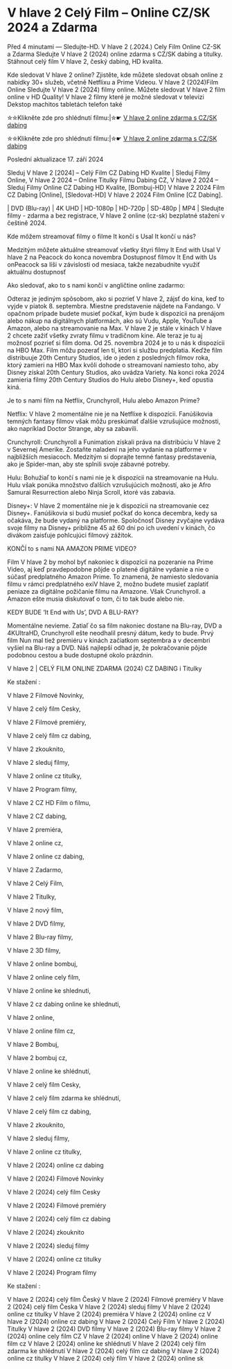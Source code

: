 # V hlave 2 Celý Film – Online CZ/SK 2024 a Zdarma

Před 4 minutami — Sledujte-HD. V hlave 2 (.2024.) Cely Film Online CZ-SK a Zdarma
Sledujte V hlave 2 (2024) online zdarma s CZ/SK dabing a titulky. Stáhnout celý film V hlave 2, český dabing, HD kvalita.

Kde sledovat V hlave 2 online? Zjistěte, kde můžete sledovat obsah online z nabídky 30+ služeb, včetně Netflixu a Prime Videou. V hlave 2 (2024)Film Online Sledujte V hlave 2 (2024) filmy online. Můžete sledovat V hlave 2 film online v HD Quality! V hlave 2 filmy které je možné sledovat v televizi Dekstop machitos tabletách telefon také

✮✮Klikněte zde pro shlédnutí filmu:|✮☛ [V hlave 2 online zdarma s CZ/SK dabing](https://crotx.online/sk/movie/1022789/v-hlave-2.github)

✮✮Klikněte zde pro shlédnutí filmu:|✮☛ [V hlave 2 online zdarma s CZ/SK dabing](https://crotx.online/sk/movie/1022789/v-hlave-2.github)

Poslední aktualizace 17. září 2024


Sleduj V hlave 2 [2024] – Celý Film CZ Dabing HD Kvalite | Sleduj Filmy Online, V hlave 2 2024 – Online Titulky Filmu Dabing CZ, V hlave 2 2024 – Sleduj Filmy Online CZ Dabing HD Kvalite, [Bombuj-HD] V hlave 2 2024 Film CZ Dabing [Online], [Sledovat-HD] V hlave 2 2024 Film Online [CZ Dabing].

| DVD (Blu-ray) | 4K UHD | HD-1080p | HD-720p | SD-480p | MP4 | Sledujte filmy - zdarma a bez registrace, V hlave 2 online (cz-sk) bezplatné stažení v češtině 2024.

Kde môžem streamovať filmy o filme It končí s Usal It končí u nás?

Medzitým môžete aktuálne streamovať všetky štyri filmy It End with Usal V hlave 2 na Peacock do konca novembra Dostupnosť filmov It End with Us onPeacock sa líši v závislosti od mesiaca, takže nezabudnite využiť aktuálnu dostupnosť

Ako sledovať, ako to s nami končí v angličtine online zadarmo:

Odteraz je jediným spôsobom, ako si pozrieť V hlave 2, zájsť do kina, keď to vyjde v piatok 8. septembra. Miestne predstavenie nájdete na Fandango. V opačnom prípade budete musieť počkať, kým bude k dispozícii na prenájom alebo nákup na digitálnych platformách, ako sú Vudu, Apple, YouTube a Amazon, alebo na streamovanie na Max. V hlave 2 je stále v kinách V hlave 2 chcete zažiť všetky zvraty filmu v tradičnom kine. Ale teraz je tu aj možnosť pozrieť si film doma. Od 25. novembra 2024 je to u nás k dispozícii na HBO Max. Film môžu pozerať len tí, ktorí si službu predplatia. Keďže film distribuuje 20th Century Studios, ide o jeden z posledných filmov roka, ktorý zamieri na HBO Max kvôli dohode o streamovaní namiesto toho, aby Disney získal 20th Century Studios, ako uvádza Variety. Na konci roka 2024 zamieria filmy 20th Century Studios do Hulu alebo Disney+, keď opustia kiná.

Je to s nami film na Netflix, Crunchyroll, Hulu alebo Amazon Prime?

Netflix: V hlave 2 momentálne nie je na Netflixe k dispozícii. Fanúšikovia temných fantasy filmov však môžu preskúmať ďalšie vzrušujúce možnosti, ako napríklad Doctor Strange, aby sa zabavili.

Crunchyroll: Crunchyroll a Funimation získali práva na distribúciu V hlave 2 v Severnej Amerike. Zostaňte naladení na jeho vydanie na platforme v najbližších mesiacoch. Medzitým si doprajte temné fantasy predstavenia, ako je Spider-man, aby ste splnili svoje zábavné potreby.

Hulu: Bohužiaľ to končí s nami nie je k dispozícii na streamovanie na Hulu. Hulu však ponúka množstvo ďalších vzrušujúcich možností, ako je Afro Samurai Resurrection alebo Ninja Scroll, ktoré vás zabavia.

Disney+: V hlave 2 momentálne nie je k dispozícii na streamovanie cez Disney+. Fanúšikovia si budú musieť počkať do konca decembra, kedy sa očakáva, že bude vydaný na platforme. Spoločnosť Disney zvyčajne vydáva svoje filmy na Disney+ približne 45 až 60 dní po ich uvedení v kinách, čo divákom zaisťuje pohlcujúci filmový zážitok.

KONČÍ to s nami NA AMAZON PRIME VIDEO?

Film V hlave 2 by mohol byť nakoniec k dispozícii na pozeranie na Prime Video, aj keď pravdepodobne pôjde o platené digitálne vydanie a nie o súčasť predplatného Amazon Prime. To znamená, že namiesto sledovania filmu v rámci predplatného exiV hlave 2, možno budete musieť zaplatiť peniaze za digitálne požičanie filmu na Amazone. Však Crunchyroll. a Amazon ešte musia diskutovať o tom, či to tak bude alebo nie.

KEDY BUDE ‘It End with Us’, DVD A BLU-RAY?

Momentálne nevieme. Zatiaľ čo sa film nakoniec dostane na Blu-ray, DVD a 4KUltraHD, Crunchyroll ešte neodhalil presný dátum, kedy to bude. Prvý film Nun mal tiež premiéru v kinách začiatkom septembra a v decembri vyšiel na Blu-ray a DVD. Náš najlepší odhad je, že pokračovanie pôjde podobnou cestou a bude dostupné okolo prázdnin.

V hlave 2 | CELÝ FILM ONLINE ZDARMA (2024) CZ DABING i Titulky

Ke stažení :

V hlave 2 Filmové Novinky,

V hlave 2 celý film Cesky,

V hlave 2 Filmové premiéry,

V hlave 2 celý film cz dabing,

V hlave 2 zkouknito,

V hlave 2 sleduj filmy,

V hlave 2 online cz titulky,

V hlave 2 Program filmy,

V hlave 2 CZ HD Film o filmu,

V hlave 2 CZ dabing,

V hlave 2 premiéra,

V hlave 2 online cz,

V hlave 2 online cz dabing,

V hlave 2 Zadarmo,

V hlave 2 Celý Film,

V hlave 2 Titulky,

V hlave 2 nový film,

V hlave 2 DVD filmy,

V hlave 2 Blu-ray filmy,

V hlave 2 3D filmy,

V hlave 2 online bombuj,

V hlave 2 online cely film,

V hlave 2 online ke shlednuti,

V hlave 2 cz dabing online ke shlednuti,

V hlave 2 online,

V hlave 2 online film cz,

V hlave 2 Bombuj,

V hlave 2 bombuj cz,

V hlave 2 online ke shlédnutí,

V hlave 2 celý film Cesky,

V hlave 2 celý film zdarma ke shlédnutí,

V hlave 2 celý film cz dabing,

V hlave 2 zkouknito,

V hlave 2 sleduj filmy,

V hlave 2 online cz titulky,

V hlave 2 (2024) online cz dabing

V hlave 2 (2024) Filmové Novinky

V hlave 2 (2024) celý film Cesky

V hlave 2 (2024) Filmové premiéry

V hlave 2 (2024) celý film cz dabing

V hlave 2 (2024) zkouknito

V hlave 2 (2024) sleduj filmy

V hlave 2 (2024) online cz titulky

V hlave 2 (2024) Program filmy

Ke stažení :

V hlave 2 (2024) celý film Český V hlave 2 (2024) Filmové premiéry V hlave 2 (2024) celý film Česka V hlave 2 (2024) sleduj filmy V hlave 2 (2024) online cz titulky V hlave 2 (2024) premiéra V hlave 2 (2024) online cz V hlave 2 (2024) online cz dabing V hlave 2 (2024) Celý Film V hlave 2 (2024) Titulky V hlave 2 (2024) DVD filmy V hlave 2 (2024) Blu-ray filmy V hlave 2 (2024) online cely film CZ V hlave 2 (2024) online V hlave 2 (2024) online film cz V hlave 2 (2024) online ke shlédnutí V hlave 2 (2024) celý film zdarma ke shlédnutí V hlave 2 (2024) celý film cz dabing V hlave 2 (2024) online cz titulky V hlave 2 (2024) celý film V hlave 2 (2024) online sk
